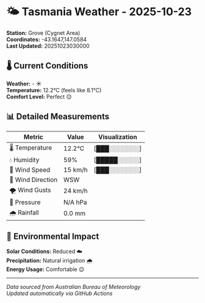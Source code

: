 # 🌤️ Tasmania Weather - 2025-10-23

**Station:** Grove (Cygnet Area)  
**Coordinates:** -43.1647,147.0584  
**Last Updated:** 20251023030000

## 🌡️ Current Conditions

**Weather:** - ☀️  
**Temperature:** 12.2°C (feels like 8.1°C)  
**Comfort Level:** Perfect 😌

## 📊 Detailed Measurements

| Metric | Value | Visualization |
|--------|-------|---------------|
| 🌡️ Temperature | 12.2°C | [███░░░░░░░] |
| 💧 Humidity | 59% | [█████░░░░░] |
| 💨 Wind Speed | 15 km/h | [███░░░░░░░] |
| 🧭 Wind Direction | WSW | |
| 🌪️ Wind Gusts | 24 km/h | |
| 🔽 Pressure | N/A hPa | |
| 🌧️ Rainfall | 0.0 mm | |

## 🌱 Environmental Impact

**Solar Conditions:** Reduced ☁️  
**Precipitation:** Natural irrigation 🌧️  
**Energy Usage:** Comfortable 😌

---
*Data sourced from Australian Bureau of Meteorology*  
*Updated automatically via GitHub Actions*
